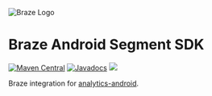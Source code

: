 ![Braze Logo](https://github.com/Appboy/appboy-android-sdk/blob/master/braze-logo.png)

Braze Android Segment SDK
==========

[![Maven Central](https://maven-badges.herokuapp.com/maven-central/com.appboy/appboy-segment-integration/badge.svg)](https://maven-badges.herokuapp.com/maven-central/com.appboy/appboy-segment-integration)
[![Javadocs](http://javadoc-badge.appspot.com/com.appboy/appboy-segment-integration.svg?label=javadoc)](http://javadoc-badge.appspot.com/com.appboy/appboy-segment-integration) [![](https://jitpack.io/v/AdevintaSpain/appboy-segment-android.svg)](https://jitpack.io/#AdevintaSpain/appboy-segment-android)


Braze integration for [analytics-android](https://github.com/segmentio/analytics-android).
